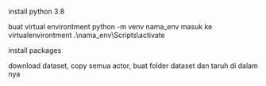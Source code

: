 install python 3.8

buat virtual environtment
python -m venv nama_env
masuk ke virtualenvirontment
.\nama_env\Scripts\activate

install packages

download dataset, copy semua actor, buat folder dataset dan taruh di dalam nya